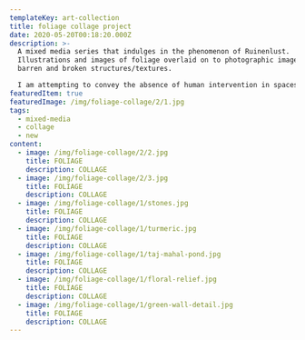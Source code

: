 ```yaml
---
templateKey: art-collection
title: foliage collage project
date: 2020-05-20T00:18:20.000Z
description: >-
  A mixed media series that indulges in the phenomenon of Ruinenlust.
  Illustrations and images of foliage overlaid on to photographic images of
  barren and broken structures/textures.

  I am attempting to convey the absence of human intervention in spaces as a type of aesthetic language in itself.
featuredItem: true
featuredImage: /img/foliage-collage/2/1.jpg
tags:
  - mixed-media
  - collage
  - new
content:
  - image: /img/foliage-collage/2/2.jpg
    title: FOLIAGE
    description: COLLAGE
  - image: /img/foliage-collage/2/3.jpg
    title: FOLIAGE
    description: COLLAGE
  - image: /img/foliage-collage/1/stones.jpg
    title: FOLIAGE
    description: COLLAGE
  - image: /img/foliage-collage/1/turmeric.jpg
    title: FOLIAGE
    description: COLLAGE
  - image: /img/foliage-collage/1/taj-mahal-pond.jpg
    title: FOLIAGE
    description: COLLAGE
  - image: /img/foliage-collage/1/floral-relief.jpg
    title: FOLIAGE
    description: COLLAGE
  - image: /img/foliage-collage/1/green-wall-detail.jpg
    title: FOLIAGE
    description: COLLAGE
---
```

